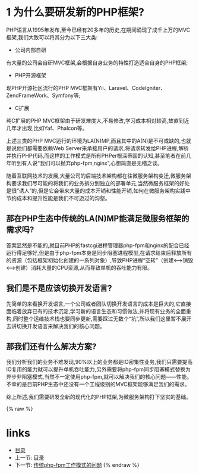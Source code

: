# 1 为什么要研发新的PHP框架?

PHP语言从1995年发布,至今已经有20多年的历史,在期间涌现了成千上万的MVC框架,我们大致可以将其分为以下三大类:

- 公司内部自研

有大量的公司会自研MVC框架,会根据自身业务的特性打造适合自身的PHP框架;

- PHP开源框架

现PHP开源社区流行的PHP MVC框架有Yii、Laravel、CodeIgniter、ZendFrameWork、Symfony等;

- C扩展

纯C扩展的PHP MVC框架由于研发难度大,不易修改,学习成本相对较高,故直到近几年才出现,比如Yaf、Phalcon等。

上述三类的PHP MVC运行的环境为LA(N)MP,而且其中的A(N)是不可或缺的,也就是说他们都需要依赖Web Server来承接用户的请求,将请求转发给PHP进程,解析并执行PHP代码,而这样的工作模式是所有PHPer根深蒂固的认知,甚至笔者在前几年听到有人说“我们可以抛弃php-fpm,nginx”,心想简直是无稽之谈。

随着互联网技术的发展,大量公司的后端技术架构都在往微服务架构变迁,微服务架构要求我们尽可能的将我们的业务拆分到独立的部署单元,当然微服务框架的好处是很“诱人”的,但是它会带来大量的成本开销和性能开销,如何在微服务架构实践中节约成本和提升性能是我们不可迈过的沟壑。

## 那在PHP生态中传统的LA(N)MP能满足微服务框架的需求吗?

答案显然是不能的,就目前PHP的fastcgi进程管理器php-fpm和nginx的配合已经运行得足够好,但是由于php-fpm本身是同步阻塞进程模型,在请求结束后释放所有的资源（包括框架初始化创建的一系列对象）,导致PHP进程“空转”（创建<-->销毁<-->创建）消耗大量的CPU资源,从而导致单机的吞吐能力有限。

## 我们是不是应该切换开发语言?

先简单的来看换开发语言,一个公司或者团队切换开发语言的成本是巨大的,它直接面临着放弃已有的技术沉淀,学习新的语言生态和习惯做法,并将现有业务的全面重构,同时整个运维技术栈也要同步更新,需要踩过无数个“坑”,所以我们这里暂不展开去讲切换开发语言来解决我们的核心问题。

## 那我们还有什么解决方案?

我们分析我们的业务不难发现,90%以上的业务都是IO密集性业务,我们只需要提高IO复用的能力就可以提升单机吞吐能力,另外需要将php-fpm同步阻塞模式替换为异步非阻塞模式,当然不一定使用php-fpm,就可以解决我们的核心问题——性能。不幸的是目前PHP生态中还没有一个工程级别的MVC框架能够满足我们的需求。

综上所述,我们需要研发全新的现代化的PHP框架,为微服务架构打下坚实的基础。

{% raw %}
# links
  * [目录](README.md)
  * 上一节: [目录](README.md)
  * 下一节: [传统php-fpm工作模式的问题](chapter-1/1.1-传统php-fpm工作模式的问题.md)
{% endraw %}